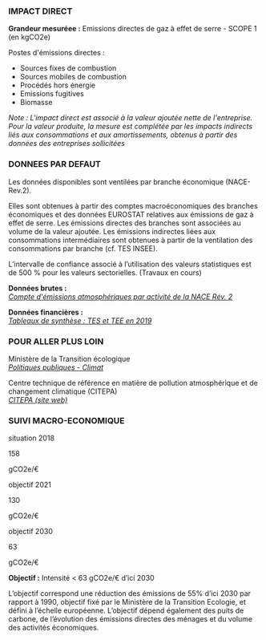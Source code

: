 ### IMPACT DIRECT

**Grandeur mesuréee :** Emissions directes de gaz à effet de serre - SCOPE 1 (en kgCO2e)

Postes d'émissions directes :  
* Sources fixes de combustion
* Sources mobiles de combustion
* Procédés hors énergie
* Emissions fugitives
* Biomasse

*Note : L'impact direct est associé à la valeur ajoutée nette de l'entreprise. Pour la valeur produite, la mesure est complétée par les impacts indirects liés aux consommations et aux amortissements, obtenus à partir des données des entreprises sollicitées*

### DONNEES PAR DEFAUT

Les données disponibles sont ventilées par branche économique (NACE-Rev.2).

Elles sont obtenues à partir des comptes macroéconomiques des branches économiques et des données EUROSTAT relatives aux émissions de gaz à effet de serre. Les émissions directes des branches sont associées au volume de la valeur ajoutée. Les émissions indirectes liées aux consommations intermédiaires sont obtenues à partir de la ventilation des consommations par branche (cf. TES INSEE).

L’intervalle de confiance associé à l’utilisation des valeurs statistiques est de 500 % pour les valeurs sectorielles. (Travaux en cours)

**Données brutes :**  
[*Compte d'émissions atmosphériques par activité de la NACE Rév. 2*](https://appsso.eurostat.ec.europa.eu/nui/show.do?dataset=env_ac_ainah_r2&lang=fr)

**Données financières :**  
[*Tableaux de synthèse : TES et TEE en 2019*](https://www.insee.fr/fr/statistiques/4494213)

### POUR ALLER PLUS LOIN

Ministère de la Transition écologique  
[*Politiques publiques - Climat*](https://www.ecologie.gouv.fr/politiques/climat)

Centre technique de référence en matière de pollution atmosphérique et de changement climatique (CITEPA)  
[*CITEPA (site web)*](https://www.citepa.org/fr/)

### SUIVI MACRO-ECONOMIQUE

<div class="references-blocks">
    <div id="block-1">
    <p id="titre-block">situation 2018</p>
    <p id="value-block">158</p>
    <p id="unit-block">gCO2e/€</p>
    </div>
    <div id="block-2">
    <p id="titre-block">objectif 2021</p>
    <p id="value-block">130</p>
    <p id="unit-block">gCO2e/€</p>
    </div>
    <div id="block-3">
    <p id="titre-block">objectif 2030</p>
    <p id="value-block">63</p>
    <p id="unit-block">gCO2e/€</p>
    </div>
</div>

**Objectif :** Intensité < 63 gCO2e/€ d’ici 2030 

L’objectif correspond une réduction des émissions de 55% d’ici 2030 par rapport à 1990, objectif fixé par le Ministère de la Transition Ecologie, et défini à l’échelle européenne. L’objectif dépend également des puits de carbone, de l’évolution des émissions directes des ménages et du volume des activités économiques.

